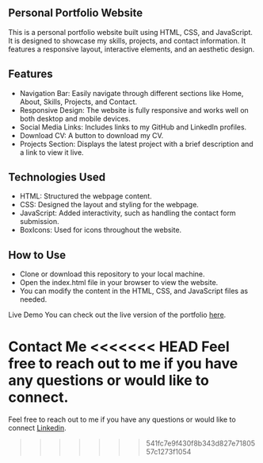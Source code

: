 ## Personal Portfolio Website
 
 This is a personal portfolio website built using HTML, CSS, and JavaScript. It is designed to showcase my skills, projects, and contact information. It features a responsive layout, interactive elements, and an aesthetic design.

## Features
- Navigation Bar: Easily navigate through different sections like Home, About, Skills, Projects, and Contact.
- Responsive Design: The website is fully responsive and works well on both desktop and mobile devices.
- Social Media Links: Includes links to my GitHub and LinkedIn profiles.
- Download CV: A button to download my CV.
- Projects Section: Displays the latest project with a brief description and a link to view it live.


## Technologies Used
- HTML: Structured the webpage content.
- CSS: Designed the layout and styling for the webpage.
- JavaScript: Added interactivity, such as handling the contact form submission.
- BoxIcons: Used for icons throughout the website.

## How to Use
- Clone or download this repository to your local machine.
- Open the index.html file in your browser to view the website.
- You can modify the content in the HTML, CSS, and JavaScript files as needed.


Live Demo
You can check out the live version of the portfolio [here](https://siddhi137.github.io/My-portfolio/#home).

Contact Me
<<<<<<< HEAD
Feel free to reach out to me if you have any questions or would like to connect.
=======
Feel free to reach out to me if you have any questions or would like to connect [Linkedin](https://www.linkedin.com/in/siddhi-undefined-06aab1293/).

>>>>>>> 541fc7e9f430f8b343d827e7180557c1273f1054






